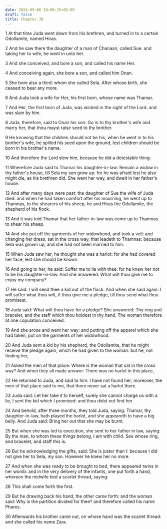```yaml
---
date: 2024-09-06 20:00:25+02:00
draft: false
title: Chapter 38
---
```




1 At that time Juda went down from his brethren, and turned in to a certain Odollamite, named Hiras.

2 And he saw there the daughter of a man of Chanaan, called Sue: and taking her to wife, he went in unto her.

3 And she conceived, and bore a son, and called his name Her.

4 And conceiving again, she bore a son, and called him Onan.

5 She bore also a third: whom she called Sela. After whose birth, she ceased to bear any more.

6 And Juda took a wife for Her, his first born, whose name was Thamar.

7 And Her, the first born of Juda, was wicked in the sight of the Lord: and was slain by him.

8 Juda, therefore, said to Onan his son: Go in to thy brother's wife and marry her, that thou mayst raise seed to thy brother.

9 He knowing that the children should not be his, when he went in to his brother's wife, he spilled his seed upon the ground, lest children should be born in his brother's name.

10 And therefore the Lord slew him, because he did a detestable thing:

11 Wherefore Juda said to Thamar his daughter-in-law: Remain a widow in thy father's house, till Sela my son grow up: for he was afraid lest he also might die, as his brethren did. She went her way, and dwelt in her father's house.

12 And after many days were past: the daughter of Sue the wife of Juda died: and when he had taken comfort after his mourning, he went up to Thamnas, to the shearers of his sheep, he and Hiras the Odollamite, the shepherd of his flock.

13 And it was told Thamar that her father-in-law was come up to Thamnas to shear his sheep.

14 And she put off the garments of her widowhood, and took a veil: and changing her dress, sat in the cross way, that leadeth to Thamnas: because Sela was grown up, and she had not been married to him.

15 When Juda saw her, he thought she was a harlot: for she had covered her face, lest she should be known.

16 And going to her, he said: Suffer me to lie with thee: for he knew her not to be his daughter-in-law. And she answered: What wilt thou give me to enjoy my company?

17 He said: I will send thee a kid out of the flock. And when she said again: I will suffer what thou wilt, if thou give me a pledge, till thou send what thou promisest.

18 Juda said: What wilt thou have for a pledge? She answered: Thy ring and bracelet, and the staff which thou holdest in thy hand. The woman therefore at one copulation conceived.

19 And she arose and went her way: and putting off the apparel which she had taken, put on the garments of her widowhood.

20 And Juda sent a kid by his shepherd, the Odollamite, that he might receive the pledge again, which he had given to the woman: but he, not finding her,

21 Asked the men of that place: Where is the woman that sat in the cross way? And when they all made answer: There was no harlot in this place,

22 He returned to Juda, and said to him: I have not found her; moreover, the men of that place said to me, that there never sat a harlot there.

23 Juda said: Let her take it to herself, surely she cannot charge us with a lie, I sent the kid which I promised: and thou didst not find her.

24 And behold, after three months, they told Juda, saying: Thamar, thy daughter-in-law, hath played the harlot, and she appeareth to have a big belly. And Juda said: Bring her out that she may be burnt.

25 But when she was led to execution, she sent to her father in law, saying: By the man, to whom these things belong, I am with child. See whose ring, and bracelet, and staff this is.

26 But he acknowledging the gifts, said: She is juster than I: because I did not give her to Sela, my son. However he knew her no more.

27 And when she was ready to be brought to bed, there appeared twins in her womb: and in the very delivery of the infants, one put forth a hand, whereon the midwife tied a scarlet thread, saying:

28 This shall come forth the first.

29 But he drawing back his hand, the other came forth: and the woman said: Why is the partition divided for thee? and therefore called his name Phares.

30 Afterwards his brother came out, on whose hand was the scarlet thread: and she called his name Zara.

